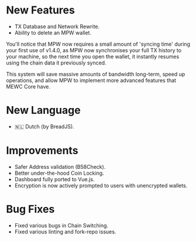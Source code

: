 # New Features
- TX Database and Network Rewrite.
- Ability to delete an MPW wallet.

You'll notice that MPW now requires a small amount of 'syncing time' during your first use of v1.4.0, as MPW now synchronises your full TX history to your machine, so the next time you open the wallet, it instantly resumes using the chain data it previously synced.

This system will save massive amounts of bandwidth long-term, speed up operations, and allow MPW to implement more advanced features that MEWC Core have.

# New Language
- 🇳🇱 Dutch (by BreadJS).

# Improvements
- Safer Address validation (B58Check).
- Better under-the-hood Coin Locking.
- Dashboard fully ported to Vue.js.
- Encryption is now actively prompted to users with unencrypted wallets.

# Bug Fixes
- Fixed various bugs in Chain Switching.
- Fixed various linting and fork-repo issues.
